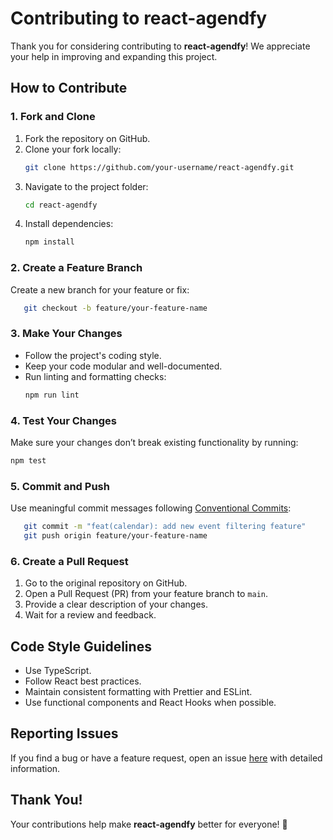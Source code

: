 # Contributing to react-agendfy

Thank you for considering contributing to **react-agendfy**! We appreciate your help in improving and expanding this project.

## How to Contribute

### 1. Fork and Clone
1. Fork the repository on GitHub.
2. Clone your fork locally:
   ```sh
   git clone https://github.com/your-username/react-agendfy.git
   ```
3. Navigate to the project folder:
   ```sh
   cd react-agendfy
   ```
4. Install dependencies:
   ```sh
   npm install
   ```

### 2. Create a Feature Branch
Create a new branch for your feature or fix:
```sh
   git checkout -b feature/your-feature-name
```

### 3. Make Your Changes
- Follow the project's coding style.
- Keep your code modular and well-documented.
- Run linting and formatting checks:
  ```sh
  npm run lint
  ```

### 4. Test Your Changes
Make sure your changes don’t break existing functionality by running:
```sh
npm test
```

### 5. Commit and Push
Use meaningful commit messages following [Conventional Commits](https://www.conventionalcommits.org/en/v1.0.0/):
```sh
   git commit -m "feat(calendar): add new event filtering feature"
   git push origin feature/your-feature-name
```

### 6. Create a Pull Request
1. Go to the original repository on GitHub.
2. Open a Pull Request (PR) from your feature branch to `main`.
3. Provide a clear description of your changes.
4. Wait for a review and feedback.

## Code Style Guidelines
- Use TypeScript.
- Follow React best practices.
- Maintain consistent formatting with Prettier and ESLint.
- Use functional components and React Hooks when possible.

## Reporting Issues
If you find a bug or have a feature request, open an issue [here](https://github.com/your-repo/react-agendfy/issues) with detailed information.

## Thank You!
Your contributions help make **react-agendfy** better for everyone! 🎉

